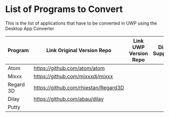 

# List of Programs to Convert
This is the list of applications that have to be converted in UWP using the Desktop App Converter

| Program | Link Original Version Repo | Link UWP Version Repo | Dial Support | Live Tiles Support | Notifications Support | 
|----------|-------------|------|--------|------|--------|
| Atom | https://github.com/atom/atom | |  | | | 
| Mixxx | https://github.com/mixxxdj/mixxx |  | | | | 
| Regard 3D | https://github.com/rhiestan/Regard3D |  | | | | 
| Dilay| https://github.com/abau/dilay |  | | | | 
| Putty |  |  |  | | | 
    
